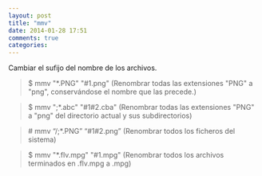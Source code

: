 ```yaml
---
layout: post
title: "mmv"
date: 2014-01-28 17:51
comments: true
categories: 
---
```

Cambiar el sufijo del nombre de los archivos. 

>$ mmv "*.PNG" "#1.png"   (Renombrar todas las extensiones "PNG" a "png", conservándose el nombre que las precede.) 

>$ mmv ";*.abc" "#1#2.cba" (Renombrar todas las extensiones "PNG" a "png" del directorio actual y sus subdirectorios) 

>\# mmv “/;*.PNG” “#1#2.png” (Renombrar todos los ficheros del sistema)

>$ mmv "*.flv.mpg" "#1.mpg" (Renombrar todos los archivos terminados en .flv.mpg a .mpg)

